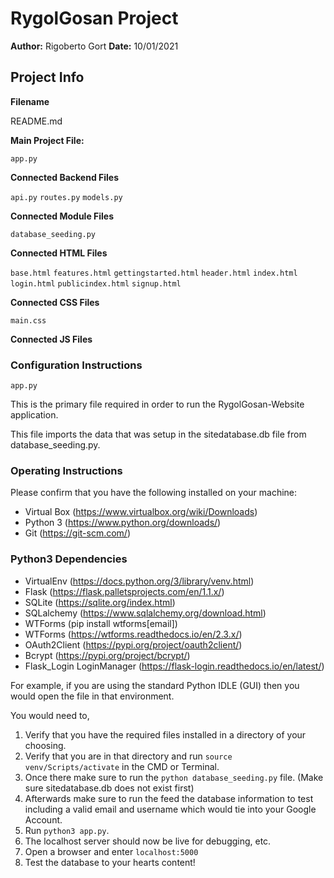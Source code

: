 # RygolGosan Project
**Author:** Rigoberto Gort
**Date:** 10/01/2021

## Project Info
**Filename** 

README.md

**Main Project File:**

`app.py`

**Connected Backend Files**

`api.py`
`routes.py`
`models.py`

**Connected Module Files** 

`database_seeding.py`

**Connected HTML Files** 

`base.html`
`features.html`
`gettingstarted.html`
`header.html`
`index.html`
`login.html`
`publicindex.html`
`signup.html`

**Connected CSS Files** 

`main.css`

**Connected JS Files** 



### Configuration Instructions
`app.py`

This is the primary file required in order to run the RygolGosan-Website application.

This file imports the data that was setup in the sitedatabase.db file from database_seeding.py.

### Operating Instructions
Please confirm that you have the following installed on your machine:

- Virtual Box (https://www.virtualbox.org/wiki/Downloads)
- Python 3 (https://www.python.org/downloads/)
- Git (https://git-scm.com/)


### Python3 Dependencies
- VirtualEnv (https://docs.python.org/3/library/venv.html)
- Flask (https://flask.palletsprojects.com/en/1.1.x/)
- SQLite (https://sqlite.org/index.html)
- SQLalchemy (https://www.sqlalchemy.org/download.html)
- WTForms (pip install wtforms[email])
- WTForms (https://wtforms.readthedocs.io/en/2.3.x/)
- OAuth2Client (https://pypi.org/project/oauth2client/)
- Bcrypt (https://pypi.org/project/bcrypt/)
- Flask_Login LoginManager (https://flask-login.readthedocs.io/en/latest/)


For example, if you are using the standard Python IDLE  (GUI) then you would open the file in that environment. 

You would need to,

1. Verify that you have the required files installed in a directory of your choosing.
2. Verify that you are in that directory and run `source venv/Scripts/activate` in the CMD or Terminal.
3. Once there make sure to run the `python database_seeding.py` file. (Make sure sitedatabase.db does not exist first)
4. Afterwards make sure to run the feed the database information to test including a valid email and username which would tie into your Google Account.
5. Run `python3 app.py`.
6. The localhost server should now be live for debugging, etc.
7. Open a browser and enter `localhost:5000`
8. Test the database to your hearts content!
